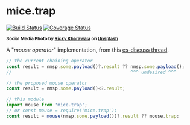 # mice.trap

[![Build Status](https://travis-ci.com/WebReflection/mice.trap.svg?branch=master)](https://travis-ci.com/WebReflection/mice.trap) [![Coverage Status](https://coveralls.io/repos/github/WebReflection/mice.trap/badge.svg?branch=master)](https://coveralls.io/github/WebReflection/mice.trap?branch=master)

<sup>**Social Media Photo by [Ricky Kharawala](https://unsplash.com/@sweetmangostudios) on [Unsplash](https://unsplash.com/)**</sup>

A "_mouse operator_" implementation, from this [es-discuss thread](https://esdiscuss.org/topic/optional-chaining-syntax-but-with-the-mice-operator).

```js
// the current chaining operator
const result = nmsp.some.payload()?.result ?? nmsp.some.payload();
//                                            ^^^ undesired ^^^

// the proposed mouse operator
const result = nmsp.some.payload()<?.result;

// this module
import mouse from 'mice.trap';
// or const mouse = require('mice.trap');
const result = mouse(nmsp.some.payload())?.result ?? mouse.trap;
```
